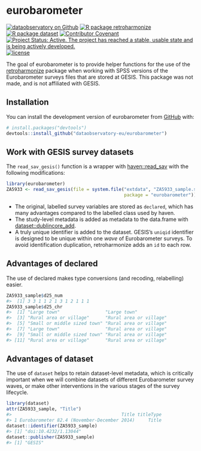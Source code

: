 
<!-- README.md is generated from README.Rmd. Please edit that file -->

# eurobarometer

<!-- badges: start -->

[![dataobservatory on
Github](https://img.shields.io/badge/github-dataobservatory.eu-6e5494.svg)](https://github.com/dataobservatory-eu/)
[![R package
retroharmonize](https://img.shields.io/badge/R-retroharmonize-007CBB.svg)](https://iotables.dataobservatory.eu)
[![R package
dataset](https://img.shields.io/badge/R-dataset-E4007F.svg)](https://dataset.dataobservatory.eu)
[![Contributor
Covenant](https://img.shields.io/badge/ethics-Contributor%20Covenant-680171.svg)](https://dataobservatory.eu/)
[![Project Status: Active. The project has reached a stable, usable
state and is being actively
developed.](https://www.repostatus.org/badges/latest/active.svg)](https://www.repostatus.org/#active)
[![license](https://img.shields.io/badge/license-GPL--3-blue.svg)](https://www.gnu.org/licenses/gpl-3.0.en.html)
<!-- badges: end -->

The goal of eurobarometer is to provide helper functions for the use of
the [retroharmonize](https://retroharmonize.dataobservatory.eu/) package
when working with SPSS versions of the Eurobarometer surveys files that
are stored at GESIS. This package was not made, and is not affiliated
with GESIS.

## Installation

You can install the development version of eurobarometer from
[GitHub](https://github.com/) with:

``` r
# install.packages("devtools")
devtools::install_github("dataobservatory-eu/eurobarometer")
```

## Work with GESIS survey datasets

The `read_sav_gesis()` function is a wrapper with
[haven::read_sav](https://haven.tidyverse.org/reference/read_spss.html)
with the following modifications:

``` r
library(eurobarometer)
ZA5933 <- read_sav_gesis(file = system.file("extdata", "ZA5933_sample.sav", 
                                            package = "eurobarometer"))
```

-   The original, labelled survey variables are stored as `declared`,
    which has many advantages compared to the labelled class used by
    haven.
-   The study-level metadata is added as metadata to the data.frame with
    [dataset::dublincore_add](https://dataset.dataobservatory.eu/reference/dublincore.html).
-   A truly unique identifier is added to the dataset. GESIS’s `uniqid`
    identifier is designed to be unique within one *wave* of
    Eurobarometer surveys. To avoid identification duplication,
    retroharmonize adds an `id` to each row.

## Advantages of declared

The use of declared makes type conversions (and recoding, relabelling)
easier.

``` r
ZA5933_sample$d25_num
#>  [1] 3 3 1 1 2 1 3 1 2 1 1 1
ZA5933_sample$d25_chr
#>  [1] "Large town"                 "Large town"                
#>  [3] "Rural area or village"      "Rural area or village"     
#>  [5] "Small or middle sized town" "Rural area or village"     
#>  [7] "Large town"                 "Rural area or village"     
#>  [9] "Small or middle sized town" "Rural area or village"     
#> [11] "Rural area or village"      "Rural area or village"
```

## Advantages of dataset

The use of `dataset` helps to retain dataset-level metadata, which is
critically important when we will combine datasets of different
Eurobarometer survey waves, or make other interventions in the various
stages of the survey lifecycle.

``` r
library(dataset)
attr(ZA5933_sample, "Title")
#>                                         Title titleType
#> 1 Eurobarometer 82.4 (November-December 2014)     Title
dataset::identifier(ZA5933_sample)
#> [1] "doi:10.4232/1.13044"
dataset::publisher(ZA5933_sample)
#> [1] "GESIS"
```
